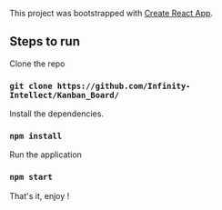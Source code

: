 This project was bootstrapped with [Create React App](https://github.com/facebook/create-react-app).

## Steps to run <br/>
Clone the repo 
### `git clone https://github.com/Infinity-Intellect/Kanban_Board/`


Install the dependencies.<br />
### `npm install`

Run the application<br/>
### `npm start`

That's it, enjoy !
